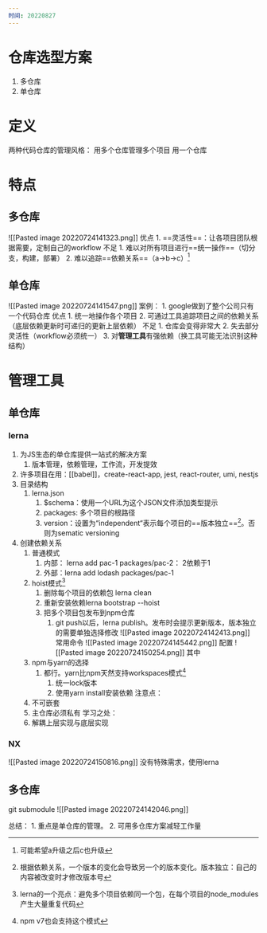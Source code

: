 ```yaml
---
时间: 20220827
---
```

# 仓库选型方案
1. 多仓库
2. 单仓库

# 定义
两种代码仓库的管理风格：
用多个仓库管理多个项目
用一个仓库
# 特点
## 多仓库
![[Pasted image 20220724141323.png]]
优点
	1. ==灵活性==：让各项目团队根据需要，定制自己的workflow
不足
	1. 难以对所有项目进行==统一操作==（切分支，构建，部署）
	2. 难以追踪==依赖关系==（a→b→c）[^1]
## 单仓库
![[Pasted image 20220724141547.png]]
案例：
	1. google做到了整个公司只有一个代码仓库
优点
	1. 统一地操作各个项目
	2. 可通过工具追踪项目之间的依赖关系（底层依赖更新时可递归的更新上层依赖）
不足
	1. 仓库会变得非常大
	2. 失去部分灵活性（workflow必须统一）
	3. 对**管理工具**有强依赖（换工具可能无法识别这种结构）
# 管理工具
## 单仓库
### lerna
1. 为JS生态的单仓库提供一站式的解决方案
	1. 版本管理，依赖管理，工作流，开发提效
2. 许多项目在用：[[babel]]，create-react-app, jest, react-router, umi, nestjs
3. 目录结构
	1. lerna.json
		1. $schema：使用一个URL为这个JSON文件添加类型提示
		2. packages: 多个项目的根路径
		3. version：设置为“independent“表示每个项目的==版本独立==[^2]。否则为sematic versioning
4. 创建依赖关系
	1. 普通模式
		1. 内部： lerna add pac-1 packages/pac-2： 2依赖于1
		2. 外部：lerna add lodash packages/pac-1 
	2. hoist模式[^3]
		1. 删除每个项目的依赖包 lerna clean
		2. 重新安装依赖lerna bootstrap --hoist
		3. 把多个项目包发布到npm仓库
			1. git push以后，lerna publish。发布时会提示更新版本，版本独立的需要单独选择修改
![[Pasted image 20220724142413.png]]
常用命令
![[Pasted image 20220724145442.png]]
配置
![[Pasted image 20220724150254.png]]
其中
	1. npm与yarn的选择
		1. 都行。yarn比npm天然支持workspaces模式[^4]
			1. 统一lock版本
			2. 使用yarn install安装依赖
注意点：
	1. 不可嵌套
	2. 主仓库必须私有
学习之处：
	1. 解耦上层实现与底层实现
### NX
![[Pasted image 20220724150816.png]]
没有特殊需求，使用lerna
## 多仓库
git submodule
![[Pasted image 20220724142046.png]]


总结：
	1. 重点是单仓库的管理。
	2. 可用多仓库方案减轻工作量


[^1]: 可能希望a升级之后c也升级
[^2]: 根据依赖关系，一个版本的变化会导致另一个的版本变化。版本独立：自己的内容被改变时才修改版本号
[^3]: lerna的一个亮点：避免多个项目依赖同一个包，在每个项目的node_modules产生大量重复代码
[^4]: npm v7也会支持这个模式